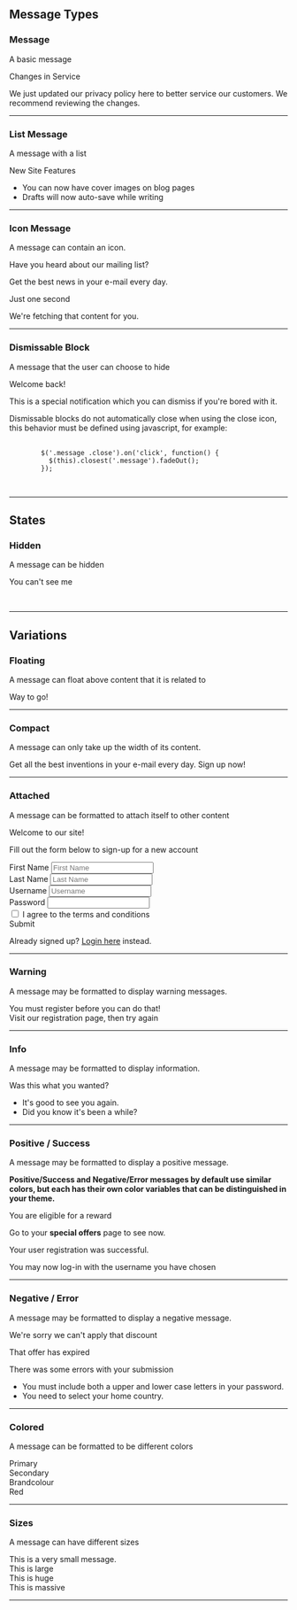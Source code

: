 ## Message Types

### Message

A basic message

<div class="example table">
  <div class="ui message">
    <div class="header">
      Changes in Service
    </div>
    <p>We just updated our privacy policy here to better service our customers. We recommend reviewing the changes.</p>
  </div>
</div>

---

### List Message

A message with a list

<div class="example table">
  <div class="ui message">
    <div class="header">
      New Site Features
    </div>
    <ul class="list">
      <li>You can now have cover images on blog pages</li>
      <li>Drafts will now auto-save while writing</li>
    </ul>
  </div>
</div>

---

### Icon Message

A message can contain an icon.

<div class="example table">
  <div class="ui icon message">
    <i class="inbox icon"></i>
    <div class="content">
      <div class="header">
        Have you heard about our mailing list?
      </div>
      <p>Get the best news in your e-mail every day.</p>
    </div>
  </div>
</div>

<div class="example table">
  <div class="ui icon message">
    <i class="notched circle loading icon"></i>
    <div class="content">
      <div class="header">
        Just one second
      </div>
      <p>We're fetching that content for you.</p>
    </div>
  </div>
</div>

---

### Dismissable Block

A message that the user can choose to hide

<div class="example table">
  <div class="ui message">
    <i class="close icon"></i>
    <div class="header">
      Welcome back!
    </div>
    <p>This is a special notification which you can dismiss if you're bored with it.</p>
  </div>
</div>

<div class="warning ui message">
  <p>Dismissable blocks do not automatically close when using the close icon, this behavior must be defined using javascript, for example:</p>
  <div class="ui existing secondary segment">
    <pre>
      <code class="code hljs javascript">
        $(<span class="hljs-string">'.message .close'</span>).on(<span class="hljs-string">'click'</span>, <span class="hljs-function"><span class="hljs-keyword">function</span><span class="hljs-params">()</span> </span>{  
          $(<span class="hljs-keyword">this</span>).closest(<span class="hljs-string">'.message'</span>).fadeOut();
        });
      </code>
    </pre>
  </div>
</div>

---

## States

### Hidden

A message can be hidden

<div class="example table">
  <div class="ui hidden message">
    <p>You can't see me</p>
  </div>
  <br/>
</div>

---

## Variations

### Floating

A message can float above content that it is related to

<div class="example table">
  <div class="ui floating message">
    <p>Way to go!</p>
  </div>
</div>

---

### Compact

A message can only take up the width of its content.

<div class="example table">
  <div class="ui compact message">
    <p>Get all the best inventions in your e-mail every day. Sign up now!</p>
  </div>
</div>

---

### Attached

A message can be formatted to attach itself to other content

<div class="example table">
  <div class="ui attached message">
    <div class="header">
      Welcome to our site!
    </div>
    <p>Fill out the form below to sign-up for a new account</p>
  </div>
  <form class="ui form attached fluid segment">
    <div class="two fields">
      <div class="field">
        <label>First Name</label>
        <input placeholder="First Name" type="text">
      </div>
      <div class="field">
        <label>Last Name</label>
        <input placeholder="Last Name" type="text">
      </div>
    </div>
    <div class="field">
      <label>Username</label>
      <input placeholder="Username" type="text">
    </div>
    <div class="field">
      <label>Password</label>
      <input type="password">
    </div>
    <div class="inline field">
      <div class="ui checkbox">
        <input type="checkbox" id="terms">
        <label for="terms">I agree to the terms and conditions</label>
      </div>
    </div>
    <div class="ui blue submit button">Submit</div>
  </form>
  <div class="ui bottom attached warning message">
    <i class="icon help"></i>
    Already signed up? <a href="#">Login here</a> instead.
  </div>
</div>

---

### Warning

A message may be formatted to display warning messages.

<div class="example table">
  <div class="ui warning message">
    <i class="close icon"></i>
    <div class="header">
      You must register before you can do that!
    </div>
    Visit our registration page, then try again
  </div>
</div>

---

### Info

A message may be formatted to display information.

<div class="example table">
  <div class="ui info message">
    <i class="close icon"></i>
    <div class="header">
      Was this what you wanted?
    </div>
    <ul class="list">
      <li>It's good to see you again.</li>
      <li>Did you know it's been a while?</li>
    </ul>
  </div>
</div>

---

### Positive / Success

A message may be formatted to display a positive message.

**<i class="attention icon"></i> Positive/Success and Negative/Error messages by default use similar colors, but each has their own color  variables that can be distinguished in your theme.**

<div class="example table">
  <div class="ui positive message">
    <i class="close icon"></i>
    <div class="header">
      You are eligible for a reward
    </div>
    <p>Go to your <b>special offers</b> page to see now.</p>
  </div>
</div>

<div class="example table">
  <div class="ui success message">
    <i class="close icon"></i>
    <div class="header">
      Your user registration was successful.
    </div>
    <p>You may now log-in with the username you have chosen</p>
  </div>
</div>

---

### Negative / Error

A message may be formatted to display a negative message.

<div class="example table">
  <div class="ui negative message">
    <i class="close icon"></i>
    <div class="header">
      We're sorry we can't apply that discount
    </div>
    <p>That offer has expired</p>
  </div>
</div>

<div class="example table">
  <div class="ui error message">
    <i class="close icon"></i>
    <div class="header">
      There was some errors with your submission
    </div>
    <ul class="list">
      <li>You must include both a upper and lower case letters in your password.</li>
      <li>You need to select your home country.</li>
    </ul>
  </div>
</div>

---

### Colored

A message can be formatted to be different colors

<div class="example table">
  <div class="ui primary message">Primary</div>
  <div class="ui secondary message">Secondary</div>
  <div class="ui brandcolour message">Brandcolour</div>
  <div class="ui red message">Red</div>
</div>

---

### Sizes

A message can have different sizes

<div class="example table">
  <div class="ui small message">
    This is a very small message.
  </div>
  <div class="ui large message">
    This is large
  </div>
  <div class="ui huge message">
    This is huge
  </div>
  <div class="ui massive message">
    This is massive
  </div>
</div>

---
